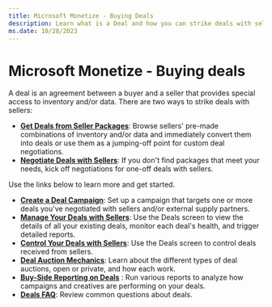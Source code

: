 ```yaml
---
title: Microsoft Monetize - Buying Deals
description: Learn what is a Deal and how you can strike deals with sellers.
ms.date: 10/28/2023
---
```



# Microsoft Monetize - Buying deals

A deal is an agreement between a buyer and a seller that provides
special access to inventory and/or data. There are two ways to strike
deals with sellers:

- **[Get Deals from Seller Packages](get-deals-from-seller-packages.md)**: Browse sellers' pre-made combinations of
  inventory and/or data and immediately convert them into deals or use
  them as a jumping-off point for custom deal negotiations.
- **[Negotiate Deals with Sellers](negotiate-deals-with-sellers.md)**: If you don't find packages that meet your needs,
  kick off negotiations for one-off deals with sellers.

Use the links below to learn more and get started.

- **[Create a Deal Campaign](create-a-deal-campaign.md)**: Set up a campaign that targets one or more deals
  you've negotiated with sellers and/or external supply partners.
- **[Manage Your Deals with Sellers](manage-your-deals-with-sellers.md)**: Use the Deals screen to view the details of
  all your existing deals, monitor each deal's health, and trigger
  detailed reports.
- **[Control Your Deals with Sellers](control-your-deals-with-sellers.md)**: Use the Deals screen to control deals received from sellers.
- **[Deal Auction Mechanics](deal-auction-mechanics.md)**: Learn about the different types of deal auctions,
  open or private, and how each work.
- **[Buy-Side Reporting on Deals](buy-side-reporting-on-deals.md)** : Run various reports to analyze how
  campaigns and creatives are performing on your deals.
- **[Deals FAQ](deals-faq.md)**: Review common
  questions about deals.
